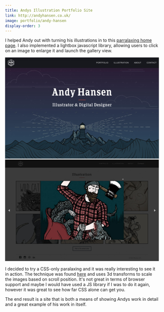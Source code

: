 ```yaml
---
title: Andys Illustration Portfolio Site
link: http://andyhansen.co.uk/
image: portfolio/andy-hansen
display-order: 3
---
```

I helped Andy out with turning his illustrations in to this [parralaxing home page](http://andyhansen.co.uk/index.html).
I also implemented a lightbox javascript library, allowing users to click on an image to enlarge it and launch the gallery view.

<div class="grid">
    <div class="grid__item one-half">
        <img src="/assets/img/portfolio/andy-hansen.jpg" alt="The home page from Andys site" />
    </div>
    <div class="grid__item one-half">
        <img src="/assets/img/portfolio/andy-hansen-lightbox.jpg" alt="Andys site with an expanded view of one of his illustrations" />
    </div>
</div>

I decided to try a CSS-only paralaxing and it was really interesting to see it in action.
The technique was found [here](http://keithclark.co.uk/articles/pure-css-parallax-websites/) and uses 3d transforms to scale the images based on scroll position.
It's not great in terms of browser support and maybe I would have used a JS library if I was to do it again, however it was great to see how far CSS alone can get you.

The end result is a site that is both a means of showing Andys work in detail and a great example of his work in itself.
